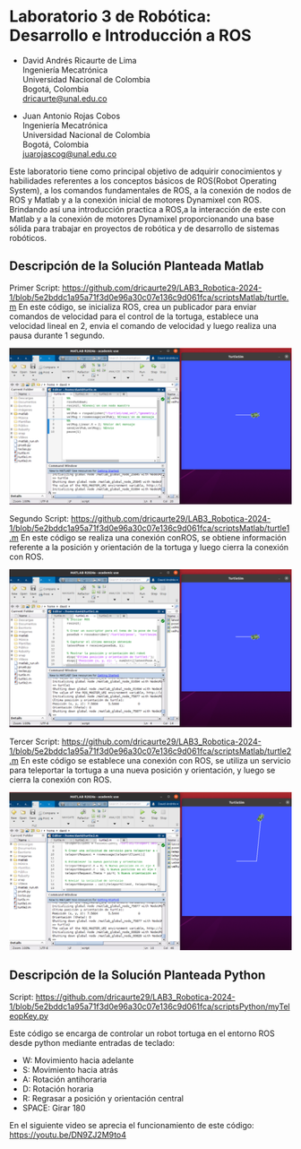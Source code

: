 # Laboratorio 3 de Robótica: Desarrollo e Introducción a ROS

- David Andrés Ricaurte de Lima  
  Ingeniería Mecatrónica  
  Universidad Nacional de Colombia  
  Bogotá, Colombia  
  dricaurte@unal.edu.co

- Juan Antonio Rojas Cobos  
  Ingeniería Mecatrónica  
  Universidad Nacional de Colombia  
  Bogotá, Colombia  
  juarojascog@unal.edu.co

Este laboratorio tiene como principal objetivo de adquirir conocimientos y habilidades referentes a los conceptos básicos de ROS(Robot Operating System), a los comandos fundamentales de ROS, a la conexión de nodos de ROS y Matlab y a la conexión inicial de motores Dynamixel con ROS. Brindando así una introducción practica a ROS,a la interacción de este con Matlab y a la conexión de motores Dynamixel proporcionando una base sólida para trabajar en proyectos de robótica y de desarrollo de sistemas robóticos.

## Descripción de la Solución Planteada Matlab

Primer Script: https://github.com/dricaurte29/LAB3_Robotica-2024-1/blob/5e2bddc1a95a71f3d0e96a30c07e136c9d061fca/scriptsMatlab/turtle.m
En este código, se inicializa ROS, crea un publicador para enviar comandos de velocidad para el control de la tortuga, establece una velocidad lineal en 2, envia el comando de velocidad y luego realiza una pausa durante 1 segundo.

![Funcionamiento del primer script](media/rosmat1.png)

Segundo Script: https://github.com/dricaurte29/LAB3_Robotica-2024-1/blob/5e2bddc1a95a71f3d0e96a30c07e136c9d061fca/scriptsMatlab/turtle1.m
En este código se realiza una conexión conROS, se obtiene información referente a la posición y orientación de la tortuga y luego cierra la conexión con ROS.

![Funcionamiento del segundo script](media/robmat2.png)

Tercer Script: https://github.com/dricaurte29/LAB3_Robotica-2024-1/blob/5e2bddc1a95a71f3d0e96a30c07e136c9d061fca/scriptsMatlab/turtle2.m
En este código se establece una conexión con ROS, se utiliza un servicio para teleportar la tortuga a una nueva posición y orientación, y luego se cierra la conexión con ROS.

![Funcionamiento del tercer script](media/rosmat3.png)

## Descripción de la Solución Planteada Python

Script: https://github.com/dricaurte29/LAB3_Robotica-2024-1/blob/5e2bddc1a95a71f3d0e96a30c07e136c9d061fca/scriptsPython/myTeleopKey.py

Este código se encarga de controlar un robot tortuga en el entorno ROS desde python mediante entradas de teclado:
- W: Movimiento hacia adelante
- S: Movimiento hacia atrás
- A: Rotación antihoraria
- D: Rotación horaria
- R: Regrasar a posición y orientación central
- SPACE: Girar 180

En el siguiente video se aprecia el funcionamiento de este código:
https://youtu.be/DN9ZJ2M9to4
